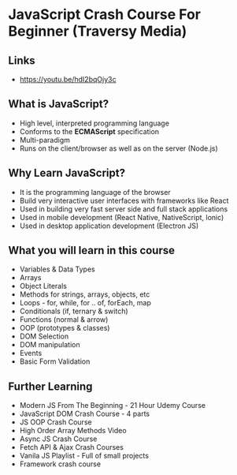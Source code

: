 # JavaScript Crash Course For Beginner (Traversy Media)

## Links

-   https://youtu.be/hdI2bqOjy3c

## What is JavaScript?

-   High level, interpreted programming language
-   Conforms to the **ECMAScript** specification
-   Multi-paradigm
-   Runs on the client/browser as well as on the server (Node.js)

## Why Learn JavaScript?

-   It is the programming language of the browser
-   Build very interactive user interfaces with frameworks like React
-   Used in building very fast server side and full stack applications
-   Used in mobile development (React Native, NativeScript, lonic)
-   Used in desktop application development (Electron JS)

## What you will learn in this course

-   Variables & Data Types
-   Arrays
-   Object Literals
-   Methods for strings, arrays, objects, etc
-   Loops - for, while, for .. of, forEach, map
-   Conditionals (if, ternary & switch)
-   Functions (normal & arrow)
-   OOP (prototypes & classes)
-   DOM Selection
-   DOM manipulation
-   Events
-   Basic Form Validation

## Further Learning

-   Modern JS From The Beginning - 21 Hour Udemy Course
-   JavaScript DOM Crash Course - 4 parts
-   JS OOP Crash Course
-   High Order Array Methods Video
-   Async JS Crash Course
-   Fetch API & Ajax Crash Courses
-   Vanila JS Playlist - Full of small projects
-   Framework crash course
